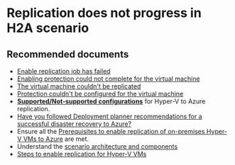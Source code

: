 <properties
	pageTitle="H2A Enable Protection"
	description="H2A Enable Protection"
	service="microsoft.recoveryservices"
	resource="vaults"
	authors="srinathv"
	displayOrder=""
	selfHelpType="generic"
	supportTopicIds="32536401"
	resourceTags=""
	productPesIds="16370"
	cloudEnvironments="public, Fairfax"
	articleId="a82911a0-1297-4460-85c1-156ecbb41914"
/>

# Replication does not progress in H2A scenario
## **Recommended documents**

- [Enable replication job has failed](https://docs.microsoft.com/azure/site-recovery/hyper-v-azure-troubleshoot#enable-protection-issues)<br>
- [Enabling protection could not complete for the virtual machine](https://docs.microsoft.com/azure/site-recovery/hyper-v-azure-troubleshoot#enable-protection-issues)<br>
- [The virtual machine couldn't be replicated](https://docs.microsoft.com/azure/site-recovery/hyper-v-azure-troubleshoot#enable-protection-issues)<br>
- [Protection couldn't be configured for the virtual machine](https://docs.microsoft.com/azure/site-recovery/hyper-v-azure-troubleshoot#enable-protection-issues)<br>
- [**Supported/Not-supported configurations**](https://docs.microsoft.com/azure/site-recovery/support-matrix-hyper-v-to-azure) for Hyper-V to Azure replication. <br>
- [Have you followed Deployment planner recommendations for a successful disaster recovery to Azure?](https://docs.microsoft.com/azure/site-recovery/site-recovery-hyper-v-deployment-planner) <br>
- Ensure all the [Prerequisites to enable replication of on-premises Hyper-V VMs to Azure](https://docs.microsoft.com/azure/site-recovery/tutorial-hyper-v-to-azure#prerequisites) are met.  <br>
- Understand the [scenario architecture and components](https://docs.microsoft.com/azure/site-recovery/concepts-hyper-v-to-azure-architecture) <br>
- [Steps to enable replication for Hyper-V VMs](https://docs.microsoft.com/azure/site-recovery/tutorial-hyper-v-to-azure#set-up-the-source-environment) <br>
